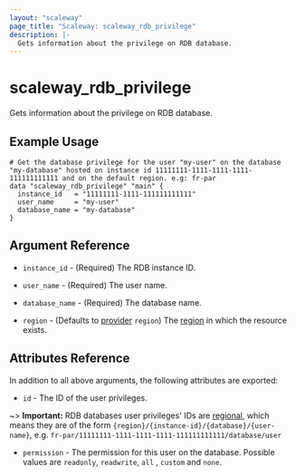 ```yaml
---
layout: "scaleway"
page_title: "Scaleway: scaleway_rdb_privilege"
description: |-
  Gets information about the privilege on RDB database.
---
```


# scaleway_rdb_privilege

Gets information about the privilege on RDB database.

## Example Usage

```hcl
# Get the database privilege for the user "my-user" on the database "my-database" hosted on instance id 11111111-1111-1111-1111-111111111111 and on the default region. e.g: fr-par
data "scaleway_rdb_privilege" "main" {
  instance_id   = "11111111-1111-111111111111"
  user_name     = "my-user"
  database_name = "my-database"
}
```

## Argument Reference

- `instance_id` - (Required) The RDB instance ID.

- `user_name` - (Required) The user name.

- `database_name` - (Required) The database name.

- `region` - (Defaults to [provider](../index.md#region) `region`) The [region](../guides/regions_and_zones.md#regions) in which the resource exists.

## Attributes Reference

In addition to all above arguments, the following attributes are exported:

- `id` - The ID of the user privileges.

~> **Important:** RDB databases user privileges' IDs are [regional](../guides/regions_and_zones.md#resource-ids), which means they are of the form `{region}/{instance-id}/{database}/{user-name}`, e.g. `fr-par/11111111-1111-1111-1111-111111111111/database/user`

- `permission` - The permission for this user on the database. Possible values are `readonly`, `readwrite`, `all`
  , `custom` and `none`.
